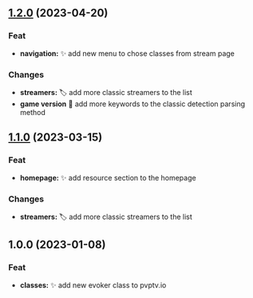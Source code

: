 
<a name="1.2.0"></a>
## [1.2.0](https://github.com/hnouts/pvptv/compare/1.1.0...1.2.0) (2023-04-20)

### Feat

* **navigation:** ✨ add new menu to chose classes from stream page

### Changes

* **streamers:** 🏷️ add more classic streamers to the list
* **game version** 🔧 add more keywords to the classic detection parsing method

<a name="1.1.0"></a>
## [1.1.0](https://github.com/hnouts/pvptv/compare/1.0.0...1.1.0) (2023-03-15)

### Feat

* **homepage:** ✨ add resource section to the homepage

### Changes

* **streamers:** 🏷️ add more classic streamers to the list

<a name="1.0.0"></a>
## 1.0.0 (2023-01-08)

### Feat

* **classes:** ✨ add new evoker class to pvptv.io

